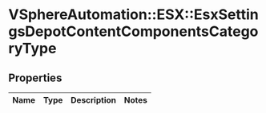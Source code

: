 # VSphereAutomation::ESX::EsxSettingsDepotContentComponentsCategoryType

## Properties
Name | Type | Description | Notes
------------ | ------------- | ------------- | -------------


